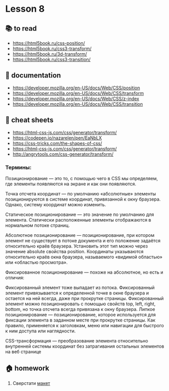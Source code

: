 
# Lesson 8

<!-- ## :computer: to do -->

## :books: to read
* https://html5book.ru/css-position/
* https://html5book.ru/css3-transform/
* https://html5book.ru/3d-transform/
* https://html5book.ru/css3-transition/

## :notebook: documentation
* https://developer.mozilla.org/en-US/docs/Web/CSS/position
* https://developer.mozilla.org/en-US/docs/Web/CSS/transform
* https://developer.mozilla.org/en-US/docs/Web/CSS/z-index
* https://developer.mozilla.org/en-US/docs/Web/CSS/transition


## :pushpin: cheat sheets
* https://html-css-js.com/css/generator/transform/
* https://codepen.io/nazarelen/pen/EaNbLX
* https://css-tricks.com/the-shapes-of-css/
* https://html-css-js.com/css/generator/transform/
* http://angrytools.com/css-generator/transform/

<!-- ## :octocat: advanced -->

### Термины:
Позиционирование — это то, с помощью чего в CSS мы определяем, где элементы появляются на экране и как они появляются.

Точка отсчета координат — по умолчанию «абсолютные» элементы позиционируются в системе координат, привязанной к окну браузера. Однако, систему координат можно изменить.

Статическое позиционирование — это значение по умолчанию для элемента. Статически расположенные элементы отображаются в нормальном потоке страниц.

Абсолютное позиционирование — позиционирование, при котором элемент не существует в потоке документа и его положение задаётся относительно краёв браузера. Установить этот тип можно через значение absolute свойства position. Координаты указываются относительно краёв окна браузера, называемого «видимой областью» или «областью просмотра».

Фиксированное позиционирование — похоже на абсолютное, но есть и отличия:

Фиксированный элемент тоже выпадает из потока.
Фиксированный элемент привязывается к определенной точке в окне браузера и остается на ней всегда, даже при прокрутке страницы.
Фиксированный элемент можно позиционировать с помощью свойств top, left, right, bottom, но точка отсчета всегда привязана к окну браузера.
Липкое позиционирование — позиционирование, которое используется для фиксации элемента в заданном месте при прокрутке страницы. Как правило, применяется к заголовкам, меню или навигации для быстрого к ним доступа или наглядности. 

CSS-трансформация — преобразование элемента относительно внутренней системы координат без затрагивания остальных элементов на веб странице

## :house: homework
1. Сверстати [макет](./hm/lesson8.psd)

<!-- ## :muscle: practice -->

  
<!-- ## :nerd_face: in addition
